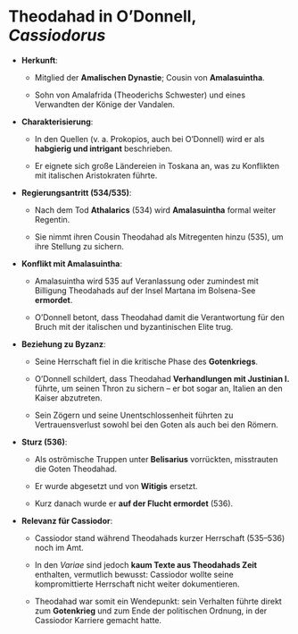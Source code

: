 # Theodahad in O’Donnell, _Cassiodorus_

- **Herkunft**:
    
    - Mitglied der **Amalischen Dynastie**; Cousin von **Amalasuintha**.
        
    - Sohn von Amalafrida (Theoderichs Schwester) und eines Verwandten der Könige der Vandalen.
        
- **Charakterisierung**:
    
    - In den Quellen (v. a. Prokopios, auch bei O’Donnell) wird er als **habgierig und intrigant** beschrieben.
        
    - Er eignete sich große Ländereien in Toskana an, was zu Konflikten mit italischen Aristokraten führte.
        
- **Regierungsantritt (534/535)**:
    
    - Nach dem Tod **Athalarics** (534) wird **Amalasuintha** formal weiter Regentin.
        
    - Sie nimmt ihren Cousin Theodahad als Mitregenten hinzu (535), um ihre Stellung zu sichern.
        
- **Konflikt mit Amalasuintha**:
    
    - Amalasuintha wird 535 auf Veranlassung oder zumindest mit Billigung Theodahads auf der Insel Martana im Bolsena-See **ermordet**.
        
    - O’Donnell betont, dass Theodahad damit die Verantwortung für den Bruch mit der italischen und byzantinischen Elite trug.
        
- **Beziehung zu Byzanz**:
    
    - Seine Herrschaft fiel in die kritische Phase des **Gotenkriegs**.
        
    - O’Donnell schildert, dass Theodahad **Verhandlungen mit Justinian I.** führte, um seinen Thron zu sichern – er bot sogar an, Italien an den Kaiser abzutreten.
        
    - Sein Zögern und seine Unentschlossenheit führten zu Vertrauensverlust sowohl bei den Goten als auch bei den Römern.
        
- **Sturz (536)**:
    
    - Als oströmische Truppen unter **Belisarius** vorrückten, misstrauten die Goten Theodahad.
        
    - Er wurde abgesetzt und von **Witigis** ersetzt.
        
    - Kurz danach wurde er **auf der Flucht ermordet** (536).
        
- **Relevanz für Cassiodor**:
    
    - Cassiodor stand während Theodahads kurzer Herrschaft (535–536) noch im Amt.
        
    - In den _Variae_ sind jedoch **kaum Texte aus Theodahads Zeit** enthalten, vermutlich bewusst: Cassiodor wollte seine kompromittierte Herrschaft nicht weiter dokumentieren.
        
    - Theodahad war somit ein Wendepunkt: sein Verhalten führte direkt zum **Gotenkrieg** und zum Ende der politischen Ordnung, in der Cassiodor Karriere gemacht hatte.
        